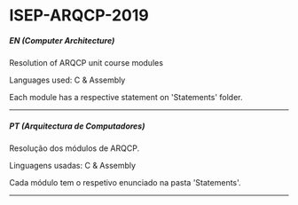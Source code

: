 # ISEP-ARQCP-2019

##### EN (Computer Architecture)
Resolution of ARQCP unit course modules

Languages used: C & Assembly

Each module has a respective statement on 'Statements' folder.

--------------------------------
##### PT (Arquitectura de Computadores)
Resolução dos módulos de ARQCP.

Linguagens usadas: C & Assembly

Cada módulo tem o respetivo enunciado na pasta 'Statements'.

--------------------------------


 

